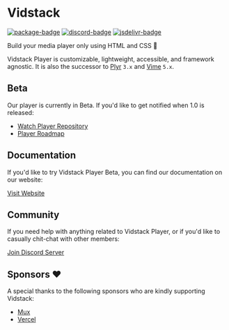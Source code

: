 # Vidstack

[![package-badge]][package]
[![discord-badge]][discord]
[![jsdelivr-badge]][jsdelivr]

Build your media player only using HTML and CSS 🐼

Vidstack Player is customizable, lightweight, accessible, and framework agnostic. It is also the
successor to [Plyr][plyr] `3.x` and [Vime][vime] `5.x`.

## Beta

Our player is currently in Beta. If you'd like to get notified when 1.0 is released:

- [Watch Player Repository](https://github.com/vidstack/player)
- [Player Roadmap](https://github.com/orgs/vidstack/projects/1/views/1?groupedBy%5BcolumnId%5D=Milestone)

## Documentation

If you'd like to try Vidstack Player Beta, you can find our documentation on our website:

[Visit Website][website]

## Community

If you need help with anything related to Vidstack Player, or if you'd like to casually chit-chat with other members:

[Join Discord Server][discord]

## Sponsors ❤️

A special thanks to the following sponsors who are kindly supporting Vidstack:

- [Mux](https://www.mux.com/)
- [Vercel](https://vercel.com/)

[vime]: https://github.com/vime-js/vime
[plyr]: https://github.com/sampotts/plyr
[discord]: https://discord.com/invite/7RGU7wvsu9
[website]: https://www.vidstack.io/
[package]: https://www.npmjs.com/package/vidstack
[package-badge]: https://img.shields.io/npm/v/vidstack?style=flat-square
[jsdelivr]: https://www.jsdelivr.com/package/npm/vidstack
[jsdelivr-badge]: https://data.jsdelivr.com/v1/package/npm/vidstack/badge
[discord]: https://discord.com/invite/7RGU7wvsu9
[discord-badge]: https://img.shields.io/discord/742612686679965696?color=%235865F2&label=%20&logo=discord&logoColor=white&style=flat-square
